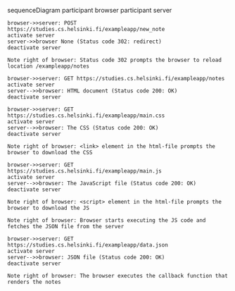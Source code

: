 sequenceDiagram
    participant browser
    participant server
    
    browser->>server: POST https://studies.cs.helsinki.fi/exampleapp/new_note
    activate server
    server->>browser None (Status code 302: redirect)
    deactivate server

    Note right of browser: Status code 302 prompts the browser to reload location /exampleapp/notes
    
    browser->>server: GET https://studies.cs.helsinki.fi/exampleapp/notes
    activate server
    server-->>browser: HTML document (Status code 200: OK)
    deactivate server
    
    browser->>server: GET https://studies.cs.helsinki.fi/exampleapp/main.css
    activate server
    server-->>browser: The CSS (Status code 200: OK)
    deactivate server
    
    Note right of browser: <link> element in the html-file prompts the browser to download the CSS

    browser->>server: GET https://studies.cs.helsinki.fi/exampleapp/main.js
    activate server
    server-->>browser: The JavaScript file (Status code 200: OK)
    deactivate server    

    Note right of browser: <script> element in the html-file prompts the browser to download the JS
    
    Note right of browser: Browser starts executing the JS code and fetches the JSON file from the server 
        
    browser->>server: GET https://studies.cs.helsinki.fi/exampleapp/data.json
    activate server
    server-->>browser: JSON file (Status code 200: OK)
    deactivate server    

    Note right of browser: The browser executes the callback function that renders the notes 